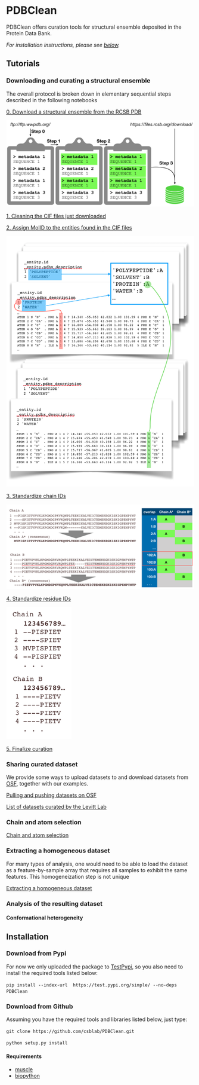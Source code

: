 # PDBClean
PDBClean offers curation tools for structural ensemble deposited in the Protein Data Bank.

*For installation instructions, please see [below](#installation).*

## Tutorials

### Downloading and curating a structural ensemble

The overall protocol is broken down in elementary sequential steps described in the following notebooks

[0. Download a structural ensemble from the RCSB PDB](https://github.com/csblab/PDBClean/blob/master/notebooks/0.%20Download%20a%20structural%20ensemble%20from%20RCSB%20PDB.ipynb)

![](figures/fig_download_pdb.png)

[1. Cleaning the CIF files just downloaded](https://github.com/csblab/PDBClean/blob/master/notebooks/1.%20Cleaning%20the%20CIF%20files%20just%20downloaded.ipynb)

[2. Assign MolID to the entities found in the CIF files](https://github.com/csblab/PDBClean/blob/master/notebooks/2.%20Assign%20MolID%20to%20the%20entities%20found%20in%20the%20CIF%20files.ipynb)

![](figures/fig_curate_MolID.png)

[3. Standardize chain IDs](https://github.com/csblab/PDBClean/blob/master/notebooks/3.%20Chain%20ID%20standardization.ipynb)

![](figures/fig_curate_ChainID.png)

[4. Standardize residue IDs](https://github.com/csblab/PDBClean/blob/master/notebooks/4.%20Residue%20ID%20standardization.ipynb)

![](figures/fig_curate_ResID.png)

[5. Finalize curation](https://github.com/csblab/PDBClean/blob/master/notebooks/5.%20Finalize%20curation.ipynb)


### Sharing curated dataset

We provide some ways to upload datasets to and download datasets from [OSF](osf.io), together with our examples.

[Pulling and pushing datasets on OSF](https://github.com/csblab/PDBClean/blob/master/notebooks/Datasets%20in%20the%20cloud%20-%20how%20to%20pull%20and%20push.ipynb)

[List of datasets curated by the Levitt Lab](https://github.com/csblab/PDBClean/blob/master/notebooks/List%20of%20datasets%20curated%20by%20the%20Levitt%20Lab.ipynb)

### Chain and atom selection

[Chain and atom selection](https://github.com/csblab/PDBClean/blob/master/notebooks/Chain%20and%20atom%20selection.ipynb)

### Extracting a homogeneous dataset

For many types of analysis, one would need to be able to load the dataset as a feature-by-sample array that requires all samples to exhibit the same features. This homogeneization step is not unique

[Extracting a homogeneous dataset](https://github.com/csblab/PDBClean/blob/master/notebooks/Extracting%20a%20homogeneous%20dataset.ipynb)

### Analysis of the resulting dataset

#### Conformational heterogeneity

## Installation

### Download from Pypi

For now we only uploaded the package to [TestPypi](https://test.pypi.org/project/PDBClean/), so you also need to install the required tools listed below:

`pip install --index-url  https://test.pypi.org/simple/ --no-deps PDBClean`

### Download from Github

Assuming you have the required tools and libraries listed below, just type:

`git clone https://github.com/csblab/PDBClean.git`

`python setup.py install`

#### Requirements
- [muscle](http://www.drive5.com/muscle/downloads.htm)
- [biopython](https://biopython.org/wiki/Download)


